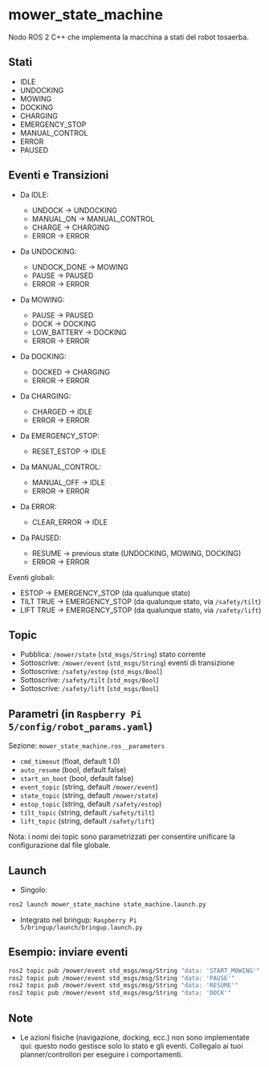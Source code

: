 # mower_state_machine

Nodo ROS 2 C++ che implementa la macchina a stati del robot tosaerba.

## Stati
- IDLE
- UNDOCKING
- MOWING
- DOCKING
- CHARGING
- EMERGENCY_STOP
- MANUAL_CONTROL
- ERROR
- PAUSED

## Eventi e Transizioni
- Da IDLE:
  - UNDOCK -> UNDOCKING
  - MANUAL_ON -> MANUAL_CONTROL
  - CHARGE -> CHARGING
  - ERROR -> ERROR

- Da UNDOCKING:
  - UNDOCK_DONE -> MOWING
  - PAUSE -> PAUSED
  - ERROR -> ERROR

- Da MOWING:
  - PAUSE -> PAUSED
  - DOCK -> DOCKING
  - LOW_BATTERY -> DOCKING
  - ERROR -> ERROR
  
- Da DOCKING:
  - DOCKED -> CHARGING
  - ERROR -> ERROR

- Da CHARGING:
  - CHARGED -> IDLE
  - ERROR -> ERROR

- Da EMERGENCY_STOP:
  - RESET_ESTOP -> IDLE

- Da MANUAL_CONTROL:
  - MANUAL_OFF -> IDLE
  - ERROR -> ERROR

- Da ERROR:
  - CLEAR_ERROR -> IDLE

- Da PAUSED:
  - RESUME -> previous state (UNDOCKING, MOWING, DOCKING)
  - ERROR -> ERROR

Eventi globali:
- ESTOP -> EMERGENCY_STOP (da qualunque stato)
- TILT TRUE -> EMERGENCY_STOP (da qualunque stato, via `/safety/tilt`)
- LIFT TRUE -> EMERGENCY_STOP (da qualunque stato, via `/safety/lift`)

## Topic
- Pubblica: `/mower/state` (`std_msgs/String`) stato corrente
- Sottoscrive: `/mower/event` (`std_msgs/String`) eventi di transizione
- Sottoscrive: `/safety/estop` (`std_msgs/Bool`)
- Sottoscrive: `/safety/tilt` (`std_msgs/Bool`)
- Sottoscrive: `/safety/lift` (`std_msgs/Bool`)

## Parametri (in `Raspberry Pi 5/config/robot_params.yaml`)
Sezione: `mower_state_machine.ros__parameters`
- `cmd_timeout` (float, default 1.0)
- `auto_resume` (bool, default false)
- `start_on_boot` (bool, default false)
- `event_topic` (string, default `/mower/event`)
- `state_topic` (string, default `/mower/state`)
- `estop_topic` (string, default `/safety/estop`)
- `tilt_topic` (string, default `/safety/tilt`)
- `lift_topic` (string, default `/safety/lift`)

Nota: i nomi dei topic sono parametrizzati per consentire unificare la configurazione dal file globale.

## Launch
- Singolo:
```bash
ros2 launch mower_state_machine state_machine.launch.py
```
- Integrato nel bringup: `Raspberry Pi 5/bringup/launch/bringup.launch.py`

## Esempio: inviare eventi
```bash
ros2 topic pub /mower/event std_msgs/msg/String "data: 'START_MOWING'"
ros2 topic pub /mower/event std_msgs/msg/String "data: 'PAUSE'"
ros2 topic pub /mower/event std_msgs/msg/String "data: 'RESUME'"
ros2 topic pub /mower/event std_msgs/msg/String "data: 'DOCK'"
```

## Note
- Le azioni fisiche (navigazione, docking, ecc.) non sono implementate qui: questo nodo gestisce solo lo stato e gli eventi. Collegalo ai tuoi planner/controllori per eseguire i comportamenti.
